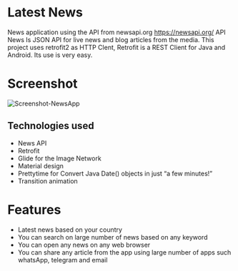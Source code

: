 # Latest News
News application using the API from newsapi.org https://newsapi.org/
API News Is JSON API for live news and blog articles from the media. This project uses retrofit2 as HTTP Clent, 
Retrofit is a REST Client for Java and Android. Its use is very easy.

# Screenshot

![Screenshot-NewsApp](https://user-images.githubusercontent.com/23213279/75633761-73305180-5c10-11ea-972f-a4ed33994518.png)

## Technologies used
* News API
* Retrofit
* Glide for the Image Network
* Material design
* Prettytime for Convert Java Date() objects in just “a few minutes!”
* Transition animation

# Features
* Latest news based on your country
* You can search on large number of news based on any keyword
* You can open any news on any web browser 
* You can share any article from the app using large number of apps such whatsApp, telegram and email
